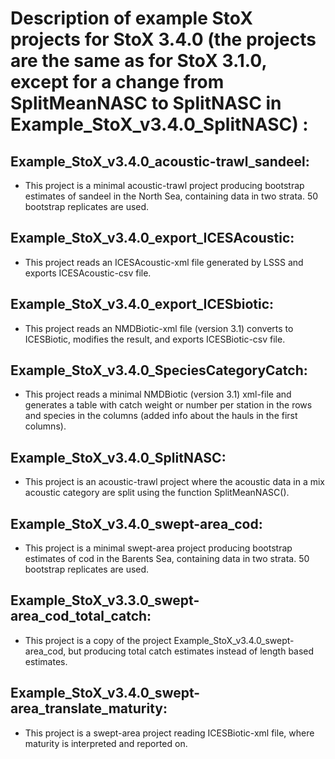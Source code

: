 # Description of example StoX projects for StoX 3.4.0 (the projects are the same as for StoX 3.1.0, except for a change from  SplitMeanNASC to SplitNASC in Example_StoX_v3.4.0_SplitNASC) :

## Example_StoX_v3.4.0_acoustic-trawl_sandeel: 
- This project is a minimal acoustic-trawl project producing bootstrap estimates of sandeel in the North Sea, containing data in two strata. 50 bootstrap replicates are used.

## Example_StoX_v3.4.0_export_ICESAcoustic:
- This project reads an ICESAcoustic-xml file generated by LSSS and exports ICESAcoustic-csv file.

## Example_StoX_v3.4.0_export_ICESbiotic:
- This project reads an NMDBiotic-xml file (version 3.1) converts to ICESBiotic, modifies the result, and exports ICESBiotic-csv file.

## Example_StoX_v3.4.0_SpeciesCategoryCatch: 
- This project reads a minimal NMDBiotic (version 3.1) xml-file and generates a table with catch weight or number per station in the rows and species in the columns (added info about the hauls in the first columns).

## Example_StoX_v3.4.0_SplitNASC:
- This project is an acoustic-trawl project where the acoustic data in a mix acoustic category are split using the function SplitMeanNASC().

## Example_StoX_v3.4.0_swept-area_cod: 
- This project is a minimal swept-area project producing bootstrap estimates of cod in the Barents Sea, containing data in two strata. 50 bootstrap replicates are used.

## Example_StoX_v3.3.0_swept-area_cod_total_catch: 
- This project is a copy of the project Example_StoX_v3.4.0_swept-area_cod, but producing total catch estimates instead of length based estimates.

## Example_StoX_v3.4.0_swept-area_translate_maturity: 
- This project is a swept-area project reading ICESBiotic-xml file, where maturity is interpreted and reported on.
